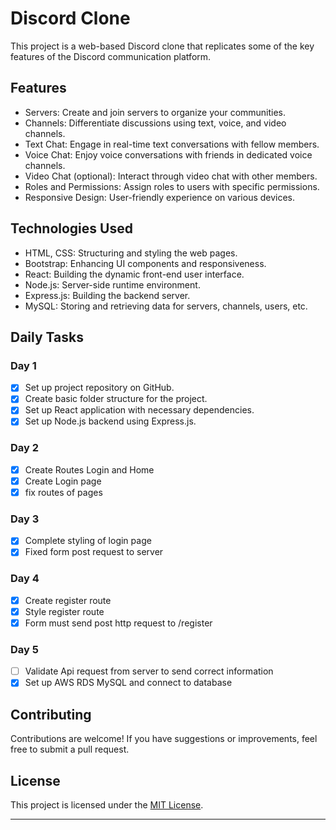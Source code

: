 # Discord Clone

This project is a web-based Discord clone that replicates some of the key features of the Discord communication platform.

## Features

- Servers: Create and join servers to organize your communities.
- Channels: Differentiate discussions using text, voice, and video channels.
- Text Chat: Engage in real-time text conversations with fellow members.
- Voice Chat: Enjoy voice conversations with friends in dedicated voice channels.
- Video Chat (optional): Interact through video chat with other members.
- Roles and Permissions: Assign roles to users with specific permissions.
- Responsive Design: User-friendly experience on various devices.

## Technologies Used

- HTML, CSS: Structuring and styling the web pages.
- Bootstrap: Enhancing UI components and responsiveness.
- React: Building the dynamic front-end user interface.
- Node.js: Server-side runtime environment.
- Express.js: Building the backend server.
- MySQL: Storing and retrieving data for servers, channels, users, etc.

## Daily Tasks

### Day 1

- [x] Set up project repository on GitHub.
- [x] Create basic folder structure for the project.
- [x] Set up React application with necessary dependencies.
- [x] Set up Node.js backend using Express.js.

### Day 2
- [x] Create Routes Login and Home
- [x] Create Login page
- [x] fix routes of pages

### Day 3

- [x] Complete styling of login page
- [x] Fixed form post request to server

### Day 4

- [x] Create register route
- [x] Style register route
- [x] Form must send post http request to /register

### Day 5

- [ ] Validate Api request from server to send correct information
- [x] Set up AWS RDS MySQL and connect to database

## Contributing

Contributions are welcome! If you have suggestions or improvements, feel free to submit a pull request.

## License

This project is licensed under the [MIT License](LICENSE).

---